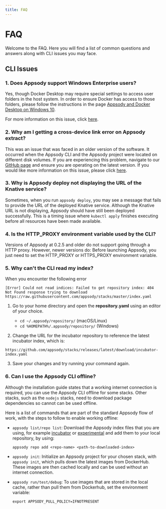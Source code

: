 ```yaml
---
title: FAQ
---
```


# FAQ

Welcome to the FAQ. Here you will find a list of common questions and answers along with CLI issues you may face.

## CLI Issues

### 1. Does Appsody support Windows Enterprise users?
Yes, though Docker Desktop may require special settings to access user folders in the host system. In order to ensure Docker has access to those folders, please follow the instructions in the page [Appsody and Docker Desktop on Windows 10](/docs/docker-windows-aad).

For more information on this issue, click [here](https://github.com/appsody/appsody/issues/24).

### 2. Why am I getting a cross-device link error on Appsody extract?

This was an issue that was faced in an older version of the software. It occurred when the Appsody CLI and the Appsody project were located on different disk volumes. If you are experiencing this problem, navigate to our [GitHub page](https://github.com/appsody) and ensure you are operating on the latest version. If you would like more information on this issue, please click [here](https://github.com/appsody/appsody/issues/82).

### 3. Why is Appsody deploy not displaying the URL of the Knative service?

Sometimes, when you run ```appsody deploy```, you may see a message that fails to provide the URL of the deployed Knative service. Although the Knative URL is not displaying, Appsody should have still been deployed successfully. This is a timing issue where ```kubectl apply``` finishes executing before all resources have been made available.

### 4. Is the HTTP_PROXY environment variable used by the CLI?

Versions of Appsody at 0.2.5 and older do not support going through a HTTP proxy. However, newer versions do: Before launching Appsody, you just need to set the HTTP\_PROXY or HTTPS\_PROXY environment variable.

### 5. Why can't the CLI read my index?

When you encounter the following error
```
[Error] Could not read indices: Failed to get repository index: 404 Not Found response trying to download https://raw.githubusercontent.com/appsody/stacks/master/index.yaml
```

1. Go to your home directory and open the **repository.yaml** using an editor of your choice.

    - `cd ~/.appsody/repository/` (macOS/Linux)
    - `cd %HOMEPATH%/.appsody/repository/` (Windows)

2. Change the URL for the incubator repository to reference the latest incubator index, which is:

`https://github.com/appsody/stacks/releases/latest/download/incubator-index.yaml`

3. Save your changes and try running your command again.

### 6. Can I use the Appsody CLI offline?

Although the installation guide states that a working internet connection is required, you can use the Appsody CLI offline for some stacks. Other stacks, such as the `nodejs` stacks, need to download package dependencies so cannot can be used offline.

Here is a list of commands that are part of the standard Appsody flow of work, with the steps to follow to enable working offline:

- `appsody list/repo list`: Download the Appsody index files that you are using, for example [incubator](https://github.com/appsody/stacks/releases/latest/download/incubator-index.yaml) or [experimental](https://github.com/appsody/stacks/releases/latest/download/experimental-index.yaml) and add them to your local repository, by using:
    ```
    appsody repo add <repo-name> <path-to-downloaded-index>
    ```

- `appsody init`: Initialize an Appsody project for your chosen stack, with ```appsody init```, which pulls down the latest images from DockerHub. These images are then cached locally and can be used without an internet connection.

- `appsody run/test/debug`: To use images that are stored in the local cache, rather than pull them from Dockerhub, set the environment variable:
    ```
    export APPSODY_PULL_POLICY=IFNOTPRESENT
    ```
